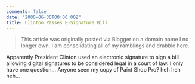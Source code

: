 ```yaml
---
comments: false
date: "2000-06-30T00:00:00Z"
title: Clinton Passes E-Signature Bill
---
```


> This article was originally posted via Blogger on a domain name I no longer own.  I am consolidating all of my ramblings and drabble here.

Apparently President Clinton used an electronic signature to sign a bill allowing digital signatures to be considered legal in a court of law. I only have one question... Anyone seen my copy of Paint Shop Pro? heh heh heh...